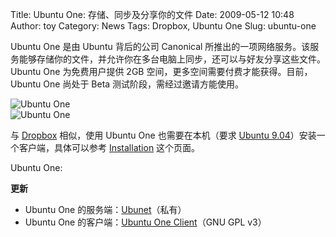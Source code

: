 Title: Ubuntu One: 存储、同步及分享你的文件
Date: 2009-05-12 10:48
Author: toy
Category: News
Tags: Dropbox, Ubuntu One
Slug: ubuntu-one

Ubuntu One 是由 Ubuntu 背后的公司 Canonical
所推出的一项网络服务。该服务能够存储你的文件，并允许你在多台电脑上同步，还可以与好友分享这些文件。Ubuntu
One 为免费用户提供 2GB 空间，更多空间需要付费才能获得。目前，Ubuntu One
尚处于 Beta 测试阶段，需经过邀请方能使用。

![Ubuntu One](http://i.linuxtoy.org/images/2009/05/ubuntu-one.png)  
![Ubuntu One](http://i.linuxtoy.org/images/2009/05/ubuntu-one2.png)

与 [Dropbox](http://linuxtoy.org/archives/dropbox.html) 相似，使用
Ubuntu One 也需要在本机（要求 [Ubuntu
9.04](http://linuxtoy.org/archives/ubuntu-904-released.html)）安装一个客户端，具体可以参考
[Installation](https://ubuntuone.com/support/installation/) 这个页面。

Ubuntu One:

**更新**

* Ubuntu One
的服务端：[Ubunet](https://edge.launchpad.net/ubunet)（私有）  
* Ubuntu One 的客户端：[Ubuntu One
Client](https://launchpad.net/ubuntuone-client)（GNU GPL v3）

